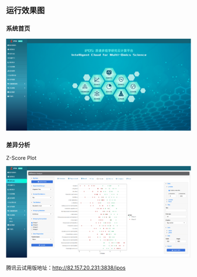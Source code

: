 ## 运行效果图

### 系统首页

![](./img/home.png)

### 差异分析

Z-Score Plot

![](./img/difference-analysis-zscore.png)

腾讯云试用版地址：http://82.157.20.231:3838/ipos